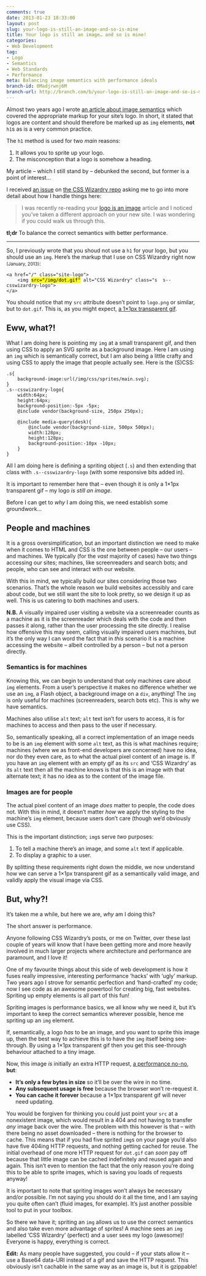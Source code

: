 ```yaml
---
comments: true
date: 2013-01-23 18:33:00
layout: post
slug: your-logo-is-still-an-image-and-so-is-mine
title: Your logo is still an image… and so is mine!
categories:
- Web Development
tag:
- Logo
- Semantics
- Web Standards
- Performance
meta: Balancing image semantics with performance ideals
branch-id: 0Madjrwnj6M
branch-url: http://branch.com/b/your-logo-is-still-an-image-and-so-is-mine-css-wizard
---
```


Almost two years ago I wrote
[an article about image semantics](http://csswizardry.com/2010/10/your-logo-is-an-image-not-a-h1/)
which covered the appropriate markup for your site’s logo. In short, it stated
that logos are content and should therefore be marked up as `img` elements,
**not** `h1`s as is a very common practice.

The `h1` method is used for two _main_ reasons:

1. It allows you to sprite up your logo.
2. The misconception that a logo is somehow a heading.

My article – which I still stand by – debunked the second, but former is a point
of interest…

I received [an issue](https://github.com/csswizardry/csswizardry.github.com/issues/18)
on [the CSS Wizardry repo](https://github.com/csswizardry/csswizardry.github.com/)
asking me to go into more detail about how I handle things here:

> I was recently re-reading your [logo is an image](http://csswizardry.com/2010/10/your-logo-is-an-image-not-a-h1/)
> article and I noticed you’ve taken a different approach on your new site. I
> was wondering if you could walk us through this.

**tl;dr** To balance the correct semantics with better performance.

---

So, I previously wrote that you shoud not use a `h1` for your logo, but you
should use an `img`. Here’s the markup that I use on CSS Wizardry right now
<small>(January, 2013)</small>:

<pre><code>&lt;a href="/" class="site-logo"&gt;
    &lt;img <mark>src="/img/dot.gif"</mark> alt="CSS Wizardry" class="s  s--csswizardry-logo"&gt;
&lt;/a&gt;
</code></pre>

You should notice that my `src` attribute doesn’t point to `logo.png` or similar,
but to `dot.gif`. This is, as you might expect, [a 1×1px transparent gif](http://csswizardry.com/img/dot.gif).

## Eww, what?!

What I am doing here is pointing my `img` at a small transparent gif, and then
using CSS to apply an SVG sprite as a background image. Here I am using an `img`
which is semantically correct, but I am also being a little crafty and using CSS
to apply the image that people actually see. Here is the (S)CSS:

    .s{
        background-image:url(/img/css/sprites/main.svg);
    }
    .s--csswizardry-logo{
        width:64px;
        height:64px;
        background-position:-5px -5px;
        @include vendor(background-size, 250px 250px);

        @include media-query(desk){
            @include vendor(background-size, 500px 500px);
            width:128px;
            height:128px;
            background-position:-10px -10px;
        }
    }

All I am doing here is defining a spriting object (`.s`) and then extending that
class with `.s--csswizardry-logo` (with some responsive bits added in).

It is important to remember here that – even though it is only a 1×1px
transparent gif – my logo _is still an image_.

Before I can get to _why_ I am doing this, we need establish some groundwork…

## People and machines

It is a gross oversimplification, but an important distinction we need to make
when it comes to HTML and CSS is the one between people – our users – and
machines.  We typically (for the _vast_ majority of cases) have two things
accessing our sites; machines, like screenreaders and search bots; and people,
who can see and interact with our website.

With this in mind, we typically build our sites considering those two scenarios.
That’s the whole reason we build websites accessibly and care about code, but we
still want the site to look pretty, so we design it up as well. This is us
catering to both machines and users.

**N.B.** A visually impaired user visiting a website via a screenreader counts as
a machine as it is the screenreader which deals with the code and then passes it
along, rather than the user processing the site directly. I realise how offensive
this may seem, calling visually impaired users machines, but it’s the only way I
can word the fact that in _this_ scenario it is a machine accessing the website –
albeit controlled by a person – but not a person directly.

### Semantics is for machines

Knowing this, we can begin to understand that only machines care about `img`
elements. From a user’s perspective it makes no difference whether we use an
`img`, a Flash object, a background image on a `div`, anything! The `img` is
only useful for machines (screenreaders, search bots etc). This is why we have
semantics.

Machines also utilise `alt` text; `alt` text isn’t for users to access, it is
for machines to access and then pass to the user if necessary.

So, semantically speaking, all a correct implementation of an image needs to be
is an `img` element with some `alt` text, as this is what machines require;
machines (where we as front-end developers are concerned) have no idea, nor do
they even care, as to what the actual pixel content of an image is. If you have
an `img` element with an empty gif as its `src` and ‘CSS Wizardry’ as its `alt`
text then all the machine knows is that this is an image with that alternate
text; it has no idea as to the content of the image file.

### Images are for people

The actual pixel content of an image _does_ matter to people, the code does not.
With this in mind, it doesn’t matter _how_ we apply the styling to the machine’s
`img` element, because users don’t care (though we’d obviously use CSS).

This is the important distinction; `img`s serve _two_ purposes:

1. To tell a machine there’s an image, and some `alt` text if applicable.
2. To display a graphic to a user.

By splitting these requirements right down the middle, we now understand how we
can serve a 1×1px transparent gif as a semantically valid image, and validly
apply the visual image via CSS.

## But, why?!

It’s taken me a while, but here we are, _why_ am I doing this?

The short answer is performance.

Anyone following CSS Wizardry’s posts, or me on Twitter, over these last couple
of years will know that I have been getting more and more heavily involved in
much larger projects where architecture and performance are paramount, and I
love it!

One of my favourite things about this side of web development is how it fuses
really impressive, interesting performance ‘hacks’ with ‘ugly’ markup. Two years
ago I strove for semantic perfection and ‘hand-crafted’ my code; now I see code
as an awesome powertool for creating big, fast websites. Spriting up empty
elements is all part of this fun!

Spriting images is performance basics, we all know why we need it, but it’s
important to keep the correct semantics wherever possible, hence me spriting up
an `img` element.

If, semantically, a logo _has_ to be an image, and you want to sprite this image
up, then the best way to achieve this is to have the `img` itself being
see-through. By using a 1×1px transparent gif then you get this see-through
behaviour attached to a tiny image.

Now, this image _is_ initially an extra HTTP request,
[a performance no-no](http://csswizardry.com/2013/01/front-end-performance-for-web-designers-and-front-end-developers/#section:http-requests-and-dns-lookups),
**but**:

* **It’s only a few bytes in size** so it’ll be over the wire in no time.
* **Any subsequent usage is free** because the browser won’t re-request it.
* **You can cache it forever** because a 1×1px transparent gif will never need
  updating.

You would be forgiven for thinking you could just point your `src` at a nonexistent
image, which would result in a 404 and not having to transfer _any_ image back
over the wire. The problem with this however is that – with there being no asset
downloaded – there is nothing for the browser to cache. This means that if you
had five sprited `img`s on your page you’d also have five 404ing HTTP requests,
and nothing getting cached for reuse. The initial overhead of one more HTTP
request for `dot.gif` can _soon_ pay off because that little image can be cached
indefinitely and reused again and again. This isn’t even to mention the fact
that the only reason you’re doing this to be able to sprite images, which is
saving you loads of requests anyway!

It is important to note that spriting images won’t always be necessary and/or
possible. I’m not saying you should do it all the time, and I am saying you
quite often can’t (fluid images, for example). It’s just another possible tool
to put in your toolbox.

So there we have it; spriting an `img` allows us to use the correct semantics
and also take even more advantage of sprites! A machine sees an `img` labelled
‘CSS Wizardry’ (perfect) and a user sees my logo (awesome)! Everyone is happy,
everything is correct.

**Edit:** As many people have suggested, you could – if your stats allow it –
use a Base64 data-URI instead of a gif and save the HTTP request. This obviously
isn’t cachable in the same way as an image is, but it is gzippable!

